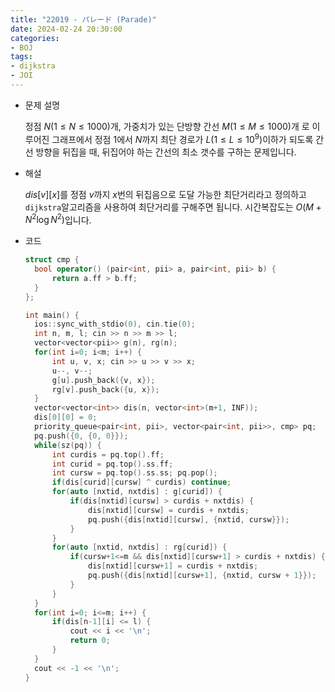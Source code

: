 ```yaml
---
title: "22019 - パレード (Parade)"
date: 2024-02-24 20:30:00
categories:
- BOJ
tags:
- dijkstra
- JOI
---
```


* 문제 설명

  정점 $N(1\leq N \leq 1000)$개, 가중치가 있는 단방향 간선 $M(1 \leq M \leq 1000)$개 로 이루어진 그래프에서 정점 $1$에서 $N$까지 최단 경로가 $L(1 \leq L \leq 10^9)$​ 이하가 되도록 간선 방향을 뒤집을 때, 뒤집어야 하는 간선의 최소 갯수를 구하는 문제입니다.

- 해설

  $dis[v][x]$를 정점 $v$까지 $x$​번의 뒤집음으로 도달 가능한 최단거리라고 정의하고 `dijkstra`알고리즘을 사용하여 최단거리를 구해주면 됩니다. 시간복잡도는 $O(M +N^2\log N^2)$입니다. 

- 코드

  ```cpp
  struct cmp {
  	bool operator() (pair<int, pii> a, pair<int, pii> b) {
  		return a.ff > b.ff;
  	}
  };
  
  int main() {
  	ios::sync_with_stdio(0), cin.tie(0);
  	int n, m, l; cin >> n >> m >> l;
  	vector<vector<pii>> g(n), rg(n);
  	for(int i=0; i<m; i++) {
  		int u, v, x; cin >> u >> v >> x;
  		u--, v--;
  		g[u].push_back({v, x});
  		rg[v].push_back({u, x});
  	}	
  	vector<vector<int>> dis(n, vector<int>(m+1, INF));
  	dis[0][0] = 0;
  	priority_queue<pair<int, pii>, vector<pair<int, pii>>, cmp> pq;
  	pq.push({0, {0, 0}});
  	while(sz(pq)) {
  		int curdis = pq.top().ff;
  		int curid = pq.top().ss.ff;
  		int cursw = pq.top().ss.ss; pq.pop();
  		if(dis[curid][cursw] ^ curdis) continue;
  		for(auto [nxtid, nxtdis] : g[curid]) {
  			if(dis[nxtid][cursw] > curdis + nxtdis) {
  				dis[nxtid][cursw] = curdis + nxtdis;
  				pq.push({dis[nxtid][cursw], {nxtid, cursw}});
  			}
  		}
  		for(auto [nxtid, nxtdis] : rg[curid]) {
  			if(cursw+1<=m && dis[nxtid][cursw+1] > curdis + nxtdis) {
  				dis[nxtid][cursw+1] = curdis + nxtdis;
  				pq.push({dis[nxtid][cursw+1], {nxtid, cursw + 1}});
  			}
  		}
  	}
  	for(int i=0; i<=m; i++) {
  		if(dis[n-1][i] <= l) {
  			cout << i << '\n';
  			return 0;
  		}
  	}
  	cout << -1 << '\n';
  }
  ```

